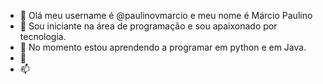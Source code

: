 - 👋 Olá meu username é @paulinovmarcio e meu nome é Márcio Paulino
- 👀 Sou iniciante na área de programação e sou apaixonado por tecnologia.
- 🌱 No momento estou aprendendo a programar em python e em Java.
- 💞️ 
- 📫

<!---
paulinovmarcio/paulinovmarcio is a ✨ special ✨ repository because its `README.md` (this file) appears on your GitHub profile.
You can click the Preview link to take a look at your changes.
--->
